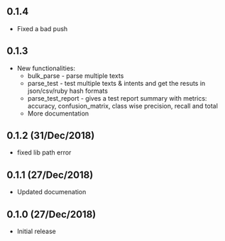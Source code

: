 0.1.4
---
* Fixed a bad push

0.1.3
---
* New functionalities:
  * bulk_parse - parse multiple texts
  * parse_test - test multiple texts & intents and get the resuts in json/csv/ruby hash formats
  * parse_test_report - gives a test report summary with metrics: accuracy, confusion_matrix, class wise precision, recall and total
  * More documentation

0.1.2 (31/Dec/2018)
---
* fixed lib path error

0.1.1 (27/Dec/2018)
---
* Updated documenation

0.1.0 (27/Dec/2018)
---
* Initial release

